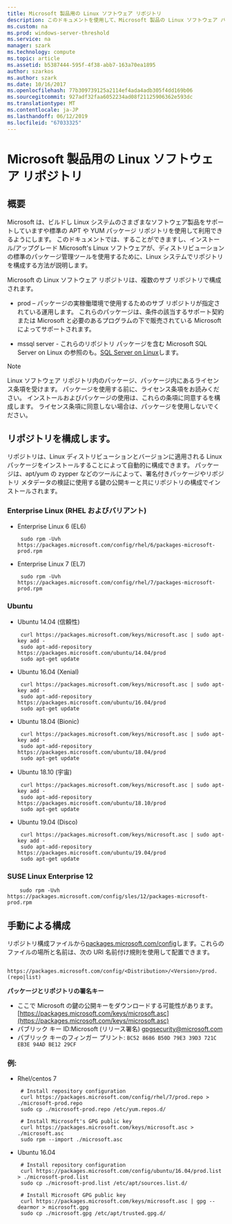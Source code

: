 ```yaml
---
title: Microsoft 製品用の Linux ソフトウェア リポジトリ
description: このドキュメントを使用して、Microsoft 製品の Linux ソフトウェア パッケージをインストールする方法について説明します。
ms.custom: na
ms.prod: windows-server-threshold
ms.service: na
manager: szark
ms.technology: compute
ms.topic: article
ms.assetid: b5387444-595f-4f38-abb7-163a70ea1895
author: szarkos
ms.author: szark
ms.date: 10/16/2017
ms.openlocfilehash: 77b309739125a2114ef4ada4adb305f4dd169b06
ms.sourcegitcommit: 927adf32faa6052234ad08f21125906362e593dc
ms.translationtype: MT
ms.contentlocale: ja-JP
ms.lasthandoff: 06/12/2019
ms.locfileid: "67033325"
---
```

# <a name="linux-software-repository-for-microsoft-products"></a>Microsoft 製品用の Linux ソフトウェア リポジトリ

## <a name="overview"></a>概要
Microsoft は、ビルドし Linux システムのさまざまなソフトウェア製品をサポートしていますや標準の APT や YUM パッケージ リポジトリを使用して利用できるようにします。 このドキュメントでは、することができますし、インストール/アップグレード Microsoft's Linux ソフトウェアが、ディストリビューションの標準のパッケージ管理ツールを使用するために、Linux システムでリポジトリを構成する方法が説明します。

Microsoft の Linux ソフトウェア リポジトリは、複数のサブ リポジトリで構成されます。

 - prod – パッケージの実稼働環境で使用するためのサブ リポジトリが指定されている運用します。 これらのパッケージは、条件の該当するサポート契約または Microsoft と必要のあるプログラムの下で販売されている Microsoft によってサポートされます。

 - mssql server - これらのリポジトリ パッケージを含む Microsoft SQL Server on Linux の参照のも。[SQL Server on Linux](https://www.microsoft.com/en-us/sql-server/sql-server-vnext-including-Linux)します。

> [!Note]
> Linux ソフトウェア リポジトリ内のパッケージ、パッケージ内にあるライセンス条項を受けます。 パッケージを使用する前に、ライセンス条項をお読みください。 インストールおよびパッケージの使用は、これらの条項に同意するを構成します。 ライセンス条項に同意しない場合は、パッケージを使用しないでください。


## <a name="configuring-the-repositories"></a>リポジトリを構成します。
リポジトリは、Linux ディストリビューションとバージョンに適用される Linux パッケージをインストールすることによって自動的に構成できます。 パッケージは、apt/yum の zypper などのツールによって、署名付きパッケージやリポジトリ メタデータの検証に使用する鍵の公開キーと共にリポジトリの構成でインストールされます。

### <a name="enterprise-linux-rhel-and-variants"></a>Enterprise Linux (RHEL およびバリアント)

 - Enterprise Linux 6 (EL6)

        sudo rpm -Uvh https://packages.microsoft.com/config/rhel/6/packages-microsoft-prod.rpm

 - Enterprise Linux 7 (EL7)

        sudo rpm -Uvh https://packages.microsoft.com/config/rhel/7/packages-microsoft-prod.rpm


### <a name="ubuntu"></a>Ubuntu

 - Ubuntu 14.04 (信頼性)

        curl https://packages.microsoft.com/keys/microsoft.asc | sudo apt-key add -
        sudo apt-add-repository https://packages.microsoft.com/ubuntu/14.04/prod
        sudo apt-get update

 - Ubuntu 16.04 (Xenial)

        curl https://packages.microsoft.com/keys/microsoft.asc | sudo apt-key add -
        sudo apt-add-repository https://packages.microsoft.com/ubuntu/16.04/prod
        sudo apt-get update

 - Ubuntu 18.04 (Bionic)

        curl https://packages.microsoft.com/keys/microsoft.asc | sudo apt-key add -
        sudo apt-add-repository https://packages.microsoft.com/ubuntu/18.04/prod
        sudo apt-get update

 - Ubuntu 18.10 (宇宙)

        curl https://packages.microsoft.com/keys/microsoft.asc | sudo apt-key add -
        sudo apt-add-repository https://packages.microsoft.com/ubuntu/18.10/prod
        sudo apt-get update

 - Ubuntu 19.04 (Disco)

        curl https://packages.microsoft.com/keys/microsoft.asc | sudo apt-key add -
        sudo apt-add-repository https://packages.microsoft.com/ubuntu/19.04/prod
        sudo apt-get update

### <a name="suse-linux-enterprise-12"></a>SUSE Linux Enterprise 12

        sudo rpm -Uvh https://packages.microsoft.com/config/sles/12/packages-microsoft-prod.rpm


## <a name="manual-configuration"></a>手動による構成
リポジトリ構成ファイルから[packages.microsoft.com/config](https://packages.microsoft.com/config/)します。これらのファイルの場所と名前は、次の URI 名前付け規則を使用して配置できます。

        https://packages.microsoft.com/config/<Distribution>/<Version>/prod.(repo|list)

**パッケージとリポジトリの署名キー**

 - ここで Microsoft の鍵の公開キーをダウンロードする可能性があります。 [https://packages.microsoft.com/keys/microsoft.asc](https://packages.microsoft.com/keys/microsoft.asc)
 - パブリック キー ID:Microsoft (リリース署名) <gpgsecurity@microsoft.com>
 - パブリック キーのフィンガー プリント: `BC52 8686 B50D 79E3 39D3 721C EB3E 94AD BE12 29CF`

### <a name="examples"></a>例:

 - Rhel/centos 7

        # Install repository configuration
        curl https://packages.microsoft.com/config/rhel/7/prod.repo > ./microsoft-prod.repo
        sudo cp ./microsoft-prod.repo /etc/yum.repos.d/

        # Install Microsoft's GPG public key
        curl https://packages.microsoft.com/keys/microsoft.asc > ./microsoft.asc
        sudo rpm --import ./microsoft.asc

 - Ubuntu 16.04

        # Install repository configuration
        curl https://packages.microsoft.com/config/ubuntu/16.04/prod.list > ./microsoft-prod.list
        sudo cp ./microsoft-prod.list /etc/apt/sources.list.d/

        # Install Microsoft GPG public key
        curl https://packages.microsoft.com/keys/microsoft.asc | gpg --dearmor > microsoft.gpg
        sudo cp ./microsoft.gpg /etc/apt/trusted.gpg.d/



